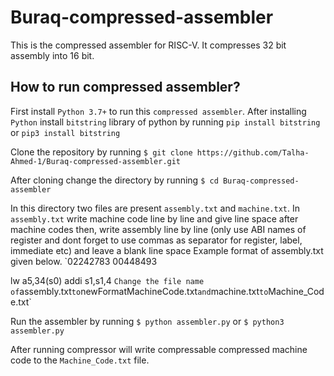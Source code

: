# Buraq-compressed-assembler
This is the compressed assembler for RISC-V. It compresses 32 bit assembly into 16 bit.

## How to run compressed assembler?
First install `Python 3.7+` to run this  `compressed assembler`.
After installing `Python` install `bitstring` library of python by running
`pip install bitstring` or `pip3 install bitstring`

Clone the repository by running
`$ git clone https://github.com/Talha-Ahmed-1/Buraq-compressed-assembler.git`

After cloning change the directory by running
`$ cd Buraq-compressed-assembler`

In this directory two files are present `assembly.txt` and `machine.txt`.
In `assembly.txt` write machine code line by line and give line space after machine codes then, write assembly line by line (only use ABI names of register and dont forget to use commas as separator for register, label, immediate etc) and leave a blank line space
Example format of assembly.txt given below.
`02242783
00448493

lw a5,34(s0)
addi s1,s1,4
`
Change the file name of `assembly.txt` to `newFormatMachineCode.txt` and `machine.txt` to `Machine_Code.txt`

Run the assembler by running
`$ python assembler.py` or `$ python3 assembler.py`

After running compressor will write compressable compressed machine code to the `Machine_Code.txt` file.
